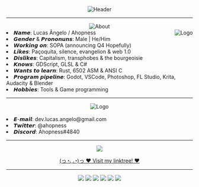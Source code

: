 <div align="center">
  <img src="https://user-images.githubusercontent.com/56614267/164998012-9e473114-9a5c-462f-9359-a0ac25b73cc4.gif" alt="Header" align="center"></img>
  <br>
  <hr>
  <img src="https://user-images.githubusercontent.com/56614267/164998583-906fdb5d-f817-4e92-a7ab-e12e18ca2561.gif" alt="About" align="center">
  <br>
  <img src="https://user-images.githubusercontent.com/56614267/164998207-f0298e53-aac0-41d6-be0d-6db58bbe6362.gif" alt="Logo" align="right">
  <li align="left"> 𝙉𝙖𝙢𝙚: Lucas Ângelo / Ahopness </li>
  <li align="left"> 𝙂𝙚𝙣𝙙𝙚𝙧 & 𝙋𝙧𝙤𝙣𝙤𝙣𝙪𝙣𝙨: Male | He/Him </li>
  <li align="left"> 𝙒𝙤𝙧𝙠𝙞𝙣𝙜 𝙤𝙣: SOPA (announcing Q4 Hopefully) </li>
  <li align="left"> 𝙇𝙞𝙠𝙚𝙨: Paçoquita, silence, evangelion & web 1.0 </li>
  <li align="left"> 𝘿𝙞𝙨𝙡𝙞𝙠𝙚𝙨: Capitalism, transphobes & the bourgeoisie </li>
  <li align="left"> 𝙆𝙣𝙤𝙬𝙨: GDScript, GLSL & C# </li>
  <li align="left"> 𝙒𝙖𝙣𝙩𝙨 𝙩𝙤 𝙡𝙚𝙖𝙧𝙣: Rust, 6502 ASM & ANSI C </li>
  <li align="left"> 𝙋𝙧𝙤𝙜𝙧𝙖𝙢 𝙥𝙞𝙥𝙚𝙡𝙞𝙣𝙚: Godot, VSCode, Photoshop, FL Studio, Krita, Audacity & Blender </li>
  <li align="left"> 𝙃𝙤𝙗𝙗𝙞𝙚𝙨: Tools & Game programming </li>
  <hr>
  <img src="https://user-images.githubusercontent.com/56614267/164999708-d1f038b5-785b-4964-a30f-ad6db21cbb5a.gif" alt="Logo" align="center">
  <br>
  <br>
  <li align="left"> 𝙀-𝙢𝙖𝙞𝙡: dev.lucas.angelo@gmail.com </li>
  <li align="left"> 𝙏𝙬𝙞𝙩𝙩𝙚𝙧: @ahopness </li>
  <li align="left"> 𝘿𝙞𝙨𝙘𝙤𝙧𝙙: Ahopness#4840 </li>
  <hr>
  <img src="https://64.media.tumblr.com/046e14cffa105b101fe48d90b3462603/d06300ef809cdec4-cf/s100x200/0a5b75f4bb899b8867af6cecc16b98fca9cad5b9.gif">
  <p> <a href="https://linktr.ee/ahopness" target=_blank> (っ◔◡◔)っ ♥ Visit my linktree! ♥ </a> </p>
  <hr>
  <img src="https://cyber.dabamos.de/88x31/anarchy-now.gif">
  <img src="https://cyber.dabamos.de/88x31/24hc.gif">
  <img src="https://cyber.dabamos.de/88x31/archlinux.gif">
  <img src="https://anlucas.neocities.org/blacksun_icon2.gif">
  <img src="https://anlucas.neocities.org/valid401.png">
  <img src="https://anlucas.neocities.org/geocities_silicon_valley01.gif">
  
</div>


  
